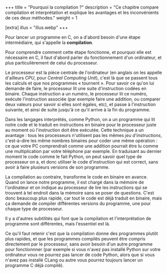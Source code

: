 +++
title = "Pourquoi la compilation ?"
description = "Ce chapitre compare compilation et interprétation et explique les avantages et les inconvénients de ces deux méthodes."
weight = 1

[extra]
illus = "illus.webp"
+++

Pour lancer un programme en C, on a d'abord besoin d'une étape
intermédiaire, qui s'appelle la **compilation**.

Pour comprendre comment cette étape fonctionne, et pourquoi
elle est nécessaire en C, il faut d'abord parler du fonctionnement
d'un ordinateur, et plus particulièrement de celui du processeur.

Le processeur est la pièce centrale de l'ordinateur (en anglais on les
appelle d'ailleurs *CPU*, pour *Central Computing Unit*), c'est là que se passent
tous les calculs et que nos programmes « tournent ». Pour savoir ce qu'on
lui demande de faire, le processeur lit une suite d'instruction codées en binaire.
Chaque instruction a un numéro, le processeur lit ce numéro, exécute l'instruction associée
(par exemple faire une addition, ou comparer deux valeurs pour savoir si elles sont égales, etc),
et passe à l'instruction suivante, et ainsi de suite jusqu'à ce qu'il arrive à la fin du programme.

Dans les langages interprétés, comme Python, on a un programme qui lit notre
code et le traduit en instructions en binaire pour le processeur juste au moment où
l'instruction doit être exécutée. Cette technique a un avantage : tous les processeurs
n'utilisent pas les mêmes *jeu d'instructions*, c'est-à-dire les même nombres binaires
pour coder une même opération : ce que votre PC comprendrait comme une addition pourrait
être lu comme une multiplication par votre téléphone par exemple.
En traduisant au dernier moment le code comme le fait Python, on peut savoir quel
type de processeur on a, et donc utiliser le code d'instruction qui est correct,
sans avoir à faire plusieurs versions de son programme.

La compilation au contraire, transforme le code en binaire en avance.
Quand on lance notre programme, il est chargé dans la mémoire de l'ordinateur
et on indique au processeur de lire les instructions qui se trouvent à tel
endroit dans la mémoire sans se poser de questions. C'est donc beaucoup plus rapide,
car tout le code est déjà traduit en binaire, mais ça demande de compiler différentes
versions du programme, une pour chaque type de processeur.

Il y a d'autres subtilités qui font que la compilation et l'interprétation de programme
sont différentes, mais l'essentiel est là.

Ce qu'il faut retenir c'est que la compilation donne des programmes plutôt plus rapides, et que les programmes compilés peuvent être compris directement par le processeur, sans avoir besoin d'un autre programme pour fonctionnner (par exemple si vous n'avez pas installé Python sur votre ordinateur vous ne pourrez pas lancer de code Python, alors que si vous n'avez pas installé CLang ou autre vous pourrez toujours lancer un programme C déjà compilé).
